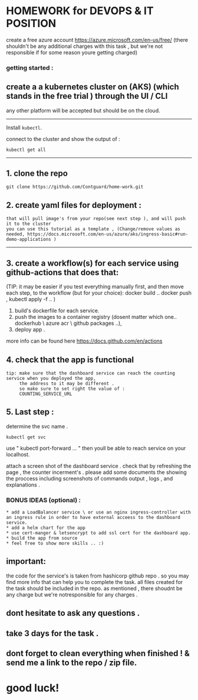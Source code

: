 # HOMEWORK for DEVOPS & IT POSITION

create a free azure account https://azure.microsoft.com/en-us/free/ (there shouldn't be any additional charges with this task , but we're not responsible if for some reason youre getting charged)

### getting started :  
## create a a kubernetes cluster on (AKS) (which stands in the free trial ) through the UI / CLI 

any other platform will be accepted but should be on the cloud.



___
Install `kubectl`.

connect to the cluster and show the output of : 
```
kubectl get all 
```
----

##  1. clone the repo 
```
git clone https://github.com/Contguard/home-work.git
```

## 2.  create yaml files for deployment :
```
that will pull image's from your repo(see next step ), and will push it to the cluster 
you can use this tutorial as a template , (Change/remove values as needed, https://docs.microsoft.com/en-us/azure/aks/ingress-basic#run-demo-applications )

```
---
## 3. create a workflow(s) for each service  using github-actions that does that:


(TIP:
it may be easier if you test everything manually first, and then move each step, to the workflow (but for your choice): 
docker build .. 
docker push , 
kubectl apply -f .. )


 1. build's  dockerfile for each service.
 2. push the images to a container registry (dosent matter which one.. dockerhub \ azure acr \ github packages  ..),
 3. deploy app .

more info can be found here https://docs.github.com/en/actions
## 4. check that the app is functional
 ```
 tip: make sure that the dashboard service can reach the counting service when you deployed the app,
      the address to it may be different .
      so make sure to set right the value of : 
      COUNTING_SERVICE_URL 
 ```



## 5. Last step  :
determine the svc name . 
```
kubectl get svc
```

use " kubectl port-forward ... " then youll be able to reach service on your localhost.



attach a screen shot of the dashboard service . check that by refreshing the page ,  the counter incerment's  .
please add some documents the showing the proccess including screenshots of commands output , logs , and explanations . 

### BONUS IDEAS (optional) :
```
* add a LoadBalancer service \ or use an nginx ingress-controller with an ingress rule in order to have external acceess to the dashboard service.
* add a helm chart for the app
* use cert-manger & letsencrypt to add ssl cert for the dashboard app.
* build the app from source
* feel free to show more skills .. :)
```

## important: 
the code for the service's is taken from hashicorp github repo . so you may find more info that can help you to complete the task.
all files created for the task should be included in the repo. 
as mentioned , there shoudnt be any charge  but we're notresponsible for any charges .

## dont hesitate to ask any questions  .
## take 3 days for the task .
## dont forget to clean everything when finished ! &  send me a link to the repo / zip file.

# good luck! 
